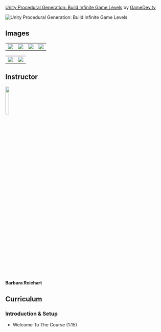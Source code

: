 [Unity Procedural Generation: Build Infinite Game Levels](https://www.gamedev.tv/courses/unity-procedural-generation)
by [GameDev.tv](https://www.gamedev.tv)

![Unity Procedural Generation: Build Infinite Game Levels](https://www.gamedev.tv/_next/image?url=https%3A%2F%2Fgamedev-files.b-cdn.net%2Fcourses%2Fqblfiwy34ogx.png&w=2048&q=75)


## Images
<table>
    <tr>
        <td><img src="https://www.gamedev.tv/_next/image?url=https%3A%2F%2Fgamedev-files.b-cdn.net%2Fsale-data%2Fjzhqp3eufsyg.png&w=3840&q=75" /></td>
        <td><img src="https://www.gamedev.tv/_next/image?url=https%3A%2F%2Fgamedev-files.b-cdn.net%2Fsale-data%2Fxa7vnpgfbrrl.png&w=3840&q=75" /></td>
        <td><img src="https://www.gamedev.tv/_next/image?url=https%3A%2F%2Fgamedev-files.b-cdn.net%2Fsale-data%2Fnfdbotfptous.png&w=3840&q=75" /></td>
        <td><img src="https://www.gamedev.tv/_next/image?url=https%3A%2F%2Fgamedev-files.b-cdn.net%2Fsale-data%2Fiplx1buuf3dk.png&w=3840&q=75" /></td>
    </tr>
</table>

<table>
    <tr>
        <td><img src="https://www.gamedev.tv/_next/image?url=https%3A%2F%2Fgamedev-files.b-cdn.net%2Fsupport-imaginery%2Fpykzm5avss1c.gif&w=1920&q=75" /></td>
        <td><img src="https://www.gamedev.tv/_next/image?url=https%3A%2F%2Fgamedev-files.b-cdn.net%2Fsupport-imaginery%2Fwksrxfha5efk.gif&w=1920&q=75" /></td>
    </tr>
</table>

## Instructor
<img src="https://www.gamedev.tv/_next/image?url=https%3A%2F%2Fgamedev-files.b-cdn.net%2Finstructors%2Fenwb7z9erekj.png&w=256&q=75" width="15%" />
<h4>Barbara Reichart</h4>

## Curriculum
### Introduction & Setup
- Welcome To The Course (1:15)
